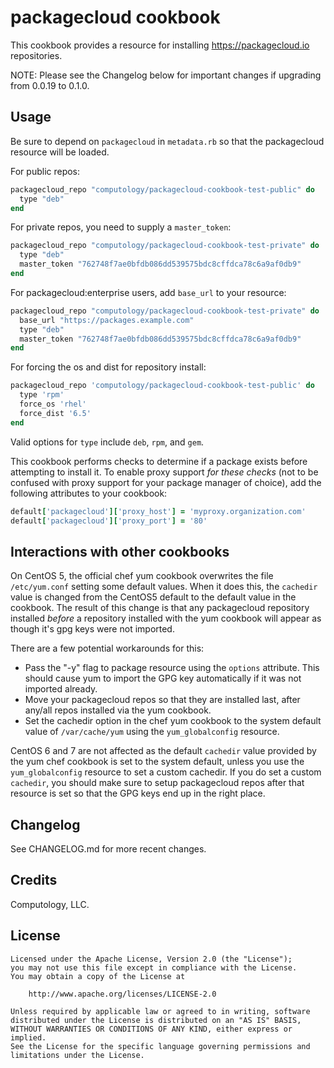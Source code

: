 # packagecloud cookbook

This cookbook provides a resource for installing <https://packagecloud.io> repositories.

NOTE: Please see the Changelog below for important changes if upgrading from 0.0.19 to 0.1.0.

## Usage

Be sure to depend on `packagecloud` in `metadata.rb` so that the packagecloud resource will be loaded.

For public repos:

```ruby
packagecloud_repo "computology/packagecloud-cookbook-test-public" do
  type "deb"
end
```

For private repos, you need to supply a `master_token`:

```ruby
packagecloud_repo "computology/packagecloud-cookbook-test-private" do
  type "deb"
  master_token "762748f7ae0bfdb086dd539575bdc8cffdca78c6a9af0db9"
end
```

For packagecloud:enterprise users, add `base_url` to your resource:

```ruby
packagecloud_repo "computology/packagecloud-cookbook-test-private" do
  base_url "https://packages.example.com"
  type "deb"
  master_token "762748f7ae0bfdb086dd539575bdc8cffdca78c6a9af0db9"
end
```

For forcing the os and dist for repository install:

```ruby
packagecloud_repo 'computology/packagecloud-cookbook-test-public' do
  type 'rpm'
  force_os 'rhel'
  force_dist '6.5'
end
```

Valid options for `type` include `deb`, `rpm`, and `gem`.

This cookbook performs checks to determine if a package exists before attempting to install it. To enable proxy support _for these checks_ (not to be confused with proxy support for your package manager of choice), add the following attributes to your cookbook:

```ruby
default['packagecloud']['proxy_host'] = 'myproxy.organization.com'
default['packagecloud']['proxy_port'] = '80'
```

## Interactions with other cookbooks

On CentOS 5, the official chef yum cookbook overwrites the file `/etc/yum.conf` setting some default values. When it does this, the `cachedir` value is changed from the CentOS5 default to the default value in the cookbook. The result of this change is that any packagecloud repository installed _before_ a repository installed with the yum cookbook will appear as though it's gpg keys were not imported.

There are a few potential workarounds for this:

- Pass the "-y" flag to package resource using the `options` attribute. This should cause yum to import the GPG key automatically if it was not imported already.
- Move your packagecloud repos so that they are installed last, after any/all repos installed via the yum cookbook.
- Set the cachedir option in the chef yum cookbook to the system default value of `/var/cache/yum` using the `yum_globalconfig` resource.

CentOS 6 and 7 are not affected as the default `cachedir` value provided by the yum chef cookbook is set to the system default, unless you use the `yum_globalconfig` resource to set a custom cachedir. If you do set a custom `cachedir`, you should make sure to setup packagecloud repos after that resource is set so that the GPG keys end up in the right place.

## Changelog

See CHANGELOG.md for more recent changes.

## Credits

Computology, LLC.

## License

```text
Licensed under the Apache License, Version 2.0 (the "License");
you may not use this file except in compliance with the License.
You may obtain a copy of the License at

    http://www.apache.org/licenses/LICENSE-2.0

Unless required by applicable law or agreed to in writing, software
distributed under the License is distributed on an "AS IS" BASIS,
WITHOUT WARRANTIES OR CONDITIONS OF ANY KIND, either express or implied.
See the License for the specific language governing permissions and
limitations under the License.
```
